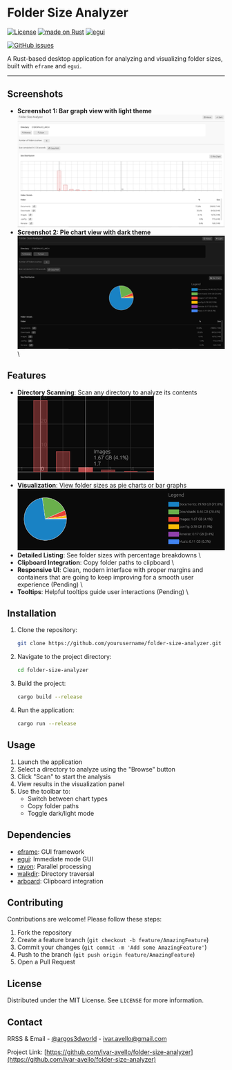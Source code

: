 # Folder Size Analyzer

[![License](https://img.shields.io/github/license/ivar-avello/folder-size-analyzer.svg)](https://github.com/ivar-avello/folder-size-analyzer/blob/main/LICENSE)
[![made on Rust](https://img.shields.io/badge/Rust-1.70+-blue.svg)](https://www.rust-lang.org/)
[![egui](https://img.shields.io/badge/GUI-egui-orange.svg)](https://github.com/emilk/egui)

[![GitHub issues](https://img.shields.io/github/issues/ivar-avello/folder-size-analyzer.svg)](https://github.com/ivar-avello/folder-size-analyzer/issues)

A Rust-based desktop application for analyzing and visualizing folder sizes, built with `eframe` and `egui`.

---

## Screenshots
- **Screenshot 1: Bar graph view with light theme**
![Screenshot](./assets/screenshots/screenshot0.png)
- **Screenshot 2: Pie chart view with dark theme**
![Screenshot](./assets/screenshots/screenshot1.png)
\

## Features
- **Directory Scanning**: Scan any directory to analyze its contents
\
![Screenshot](./assets/screenshots/screenshot3.png)
- **Visualization**: View folder sizes as pie charts or bar graphs
\
![Screenshot](./assets/screenshots/screenshot4.png)
- **Detailed Listing**: See folder sizes with percentage breakdowns
\
- **Clipboard Integration**: Copy folder paths to clipboard
\
- **Responsive UI**: Clean, modern interface with proper margins and containers that are going to keep improving for a smooth user experience (Pending)
\
- **Tooltips**: Helpful tooltips guide user interactions (Pending)
\

## Installation
1. Clone the repository:
   ```bash
   git clone https://github.com/yourusername/folder-size-analyzer.git
   ```
2. Navigate to the project directory:
   ```bash
   cd folder-size-analyzer
   ```
3. Build the project:
   ```bash
   cargo build --release
   ```
4. Run the application:
   ```bash
   cargo run --release
   ```

## Usage
1. Launch the application
2. Select a directory to analyze using the "Browse" button
3. Click "Scan" to start the analysis
4. View results in the visualization panel
5. Use the toolbar to:
   - Switch between chart types
   - Copy folder paths
   - Toggle dark/light mode

## Dependencies
- [eframe](https://github.com/emilk/egui/tree/master/crates/eframe): GUI framework
- [egui](https://github.com/emilk/egui): Immediate mode GUI
- [rayon](https://github.com/rayon-rs/rayon): Parallel processing
- [walkdir](https://github.com/BurntSushi/walkdir): Directory traversal
- [arboard](https://github.com/1Password/arboard): Clipboard integration

## Contributing
Contributions are welcome! Please follow these steps:
1. Fork the repository
2. Create a feature branch (`git checkout -b feature/AmazingFeature`)
3. Commit your changes (`git commit -m 'Add some AmazingFeature'`)
4. Push to the branch (`git push origin feature/AmazingFeature`)
5. Open a Pull Request

## License
Distributed under the MIT License. See `LICENSE` for more information.

## Contact
RRSS & Email - [@argos3dworld](https://twitter.com/argos3dworld) - ivar.avello@gmail.com

Project Link: [https://github.com/ivar-avello/folder-size-analyzer](https://github.com/ivar-avello/folder-size-analyzer)
